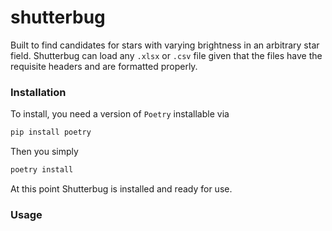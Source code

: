 # shutterbug

Built to find candidates for stars with varying brightness in an arbitrary star field. Shutterbug can load any `.xlsx` or `.csv` file given that the files have the requisite headers and are formatted properly. 

### Installation

To install, you need a version of `Poetry` installable via

```bash
pip install poetry
```

Then you simply

```bash
poetry install
```

At this point Shutterbug is installed and ready for use.

### Usage